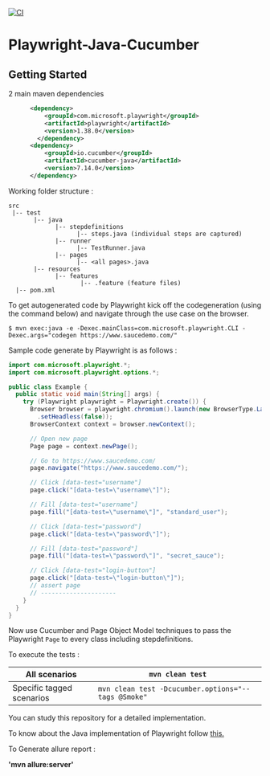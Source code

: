 [![CI](https://github.com/kapij89/playwright/actions/workflows/maven.yml/badge.svg)](https://github.com/kapij89/playwright/actions/workflows/maven.yml)


# Playwright-Java-Cucumber



## Getting Started

2 main maven dependencies
```xml
      <dependency>
          <groupId>com.microsoft.playwright</groupId>
          <artifactId>playwright</artifactId>
          <version>1.38.0</version>
	    </dependency>
      <dependency>
          <groupId>io.cucumber</groupId>
          <artifactId>cucumber-java</artifactId>
          <version>7.14.0</version>
      </dependency>

```

Working folder structure :
```
src
 |-- test
       |-- java
             |-- stepdefinitions
                   |-- steps.java (individual steps are captured)
			 |-- runner	   
                   |-- TestRunner.java
			 |-- pages
                   |-- <all pages>.java 	 
       |-- resources
             |-- features
                    |-- .feature (feature files)
  |-- pom.xml                  
```

To get autogenerated code by Playwright kick off the codegeneration (using the command below) and navigate through the use case on the browser.

`$ mvn exec:java -e -Dexec.mainClass=com.microsoft.playwright.CLI -Dexec.args="codegen https://www.saucedemo.com/"`

Sample code generate by Playwright is as follows :

```java
import com.microsoft.playwright.*;
import com.microsoft.playwright.options.*;

public class Example {
  public static void main(String[] args) {
    try (Playwright playwright = Playwright.create()) {
      Browser browser = playwright.chromium().launch(new BrowserType.LaunchOptions()
        .setHeadless(false));
      BrowserContext context = browser.newContext();

      // Open new page
      Page page = context.newPage();

      // Go to https://www.saucedemo.com/
      page.navigate("https://www.saucedemo.com/");

      // Click [data-test="username"]
      page.click("[data-test=\"username\"]");

      // Fill [data-test="username"]
      page.fill("[data-test=\"username\"]", "standard_user");

      // Click [data-test="password"]
      page.click("[data-test=\"password\"]");

      // Fill [data-test="password"]
      page.fill("[data-test=\"password\"]", "secret_sauce");

      // Click [data-test="login-button"]
      page.click("[data-test=\"login-button\"]");
      // assert page
      // ---------------------
    }
  }
}
```
Now use Cucumber and Page Object Model techniques to pass the Playwright `Page` to every class including stepdefinitions.

To execute the tests :

All scenarios| `mvn clean test`
----|----
Specific tagged scenarios| `mvn clean test -Dcucumber.options="--tags @Smoke"`

You can study this repository for a detailed implementation.

To know about the Java implementation of Playwright follow [this.](https://playwright.dev/java/docs/intro/)

To Generate allure report  :

**'mvn allure:server'**
